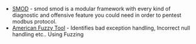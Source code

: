 * [SMOD](https://github.com/briskinfosec/Awesome-Tool_of_the_Day/blob/main/Scada%20Security/Tools/SMOD.md) - smod smod is a modular framework with every kind of diagnostic and offensive feature you could need in order to pentest modbus protocol. 
* [American Fuzzy Tool](https://github.com/briskinfosec/Awesome-Tool_of_the_Day/blob/main/Scada%20Security/Tools/American%20Fuzzy%20Tool.md) - Identifies bad exception handling, Incorrect null handling etc.. Using Fuzzing
